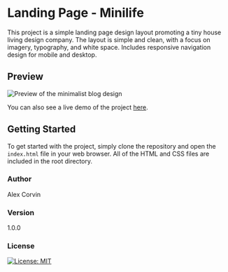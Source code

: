 # Landing Page - Minilife

This project is a simple landing page design layout promoting a tiny house living design company. The layout is simple and clean, with a focus on imagery, typography, and white space. Includes responsive navigation design for mobile and desktop.

## Preview

![Preview of the minimalist blog design](https://github.com/acorvin/landing-page-minilife/blob/main/preview-minilife.png?raw=true)

You can also see a live demo of the project [here](https://acorvin.github.io/minilife/).

## Getting Started

To get started with the project, simply clone the repository and open the `index.html` file in your web browser. All of the HTML and CSS files are included in the root directory.

### Author

Alex Corvin

### Version

1.0.0

### License

[![License: MIT](https://img.shields.io/badge/License-MIT-yellow.svg)](https://opensource.org/licenses/MIT)
